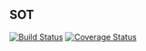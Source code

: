 ## SOT

[![Build Status](https://travis-ci.org/ninjapanzer/sot.svg?branch=master)](https://travis-ci.org/ninjapanzer/sot)
[![Coverage Status](https://coveralls.io/repos/github/ninjapanzer/sot/badge.svg?branch=master)](https://coveralls.io/github/ninjapanzer/sot?branch=master)
